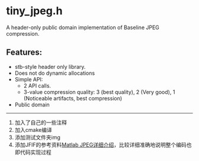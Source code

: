 tiny_jpeg.h
===========

A header-only public domain implementation of Baseline JPEG compression.

Features:
---------

- stb-style header only library.
- Does not do dynamic allocations
- Simple API:
    - 2 API calls.
    - 3-value compression quality: 3 (best quality), 2 (Very good), 1 (Noticeable artifacts, best compression)
- Public domain


---
1. 加入了自己的一些注释
2. 加入cmake编译
3. 添加测试文件夹img
4. 添加JFIF的参考资料[Matlab JPEG详细介绍](http://blog.csdn.net/lg1259156776/article/details/50755525)，比较详细准确地说明整个编码也即代码实现过程
